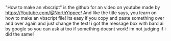 "How to make an vbscript" is the github for an video on youtube made by https://Youtube.com/@NorthYippee!
And like the title says, you learn on how to make an vbscript file!
Its easy if you copy and paste something over and over again and just change the text!
i got the message box with bard ai by google so you can ask ai too if something doesnt work!
im not judging if i did the same!
